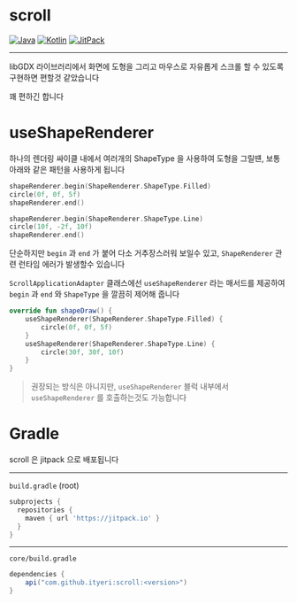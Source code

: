 # scroll

[![Java](https://img.shields.io/badge/Java-17-ED8B00.svg?logo=openjdk)](https://www.azul.com/)
[![Kotlin](https://img.shields.io/badge/Kotlin-2.1.0-585DEF.svg?logo=kotlin)](http://kotlinlang.org)
[![JitPack](https://jitpack.io/v/ityeri/scroll.svg)](https://jitpack.io/#ityeri/scroll)

---

libGDX 라이브러리에서 화면에 도형을 그리고 마우스로 자유롭게 
스크롤 할 수 있도록 구현하면 편할것 같았습니다

꽤 편하긴 합니다

# useShapeRenderer

하나의 렌더링 싸이클 내에서 여러개의 ShapeType 을 사용하여 도형을 그릴떈, 
보통 아래와 같은 패턴을 사용하게 됩니다

```kotlin
shapeRenderer.begin(ShapeRenderer.ShapeType.Filled)
circle(0f, 0f, 5f)
shapeRenderer.end()

shapeRenderer.begin(ShapeRenderer.ShapeType.Line)
circle(10f, -2f, 10f)
shapeRenderer.end()
```

단순하지만 `begin` 과 `end` 가 붙어 다소 거추장스러워 보일수 있고,
`ShapeRenderer` 관련 런타임 에러가 발생할수 있습니다

`ScrollApplicationAdapter` 클래스에선 `useShapeRenderer` 라는 매서드를 제공하여
`begin` 과 `end` 와 `ShapeType` 을 깔끔히 제어해 줍니다

```kotlin
override fun shapeDraw() {
    useShapeRenderer(ShapeRenderer.ShapeType.Filled) {
        circle(0f, 0f, 5f)
    }
    useShapeRenderer(ShapeRenderer.ShapeType.Line) {
        circle(30f, 30f, 10f)
    }
}
```

> 권장되는 방식은 아니지만, 
`useShapeRenderer` 블럭 내부에서 `useShapeRenderer` 를 호출하는것도 가능합니다

# Gradle

scroll 은 jitpack 으로 배포됩니다

---

`build.gradle` (root)

```groovy
subprojects {
  repositories {
    maven { url 'https://jitpack.io' }
  }
}

```

---

`core/build.gradle`

```groovy
dependencies {
    api("com.github.ityeri:scroll:<version>")
}
```
